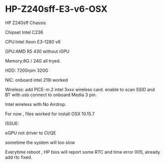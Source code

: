 # HP-Z240sff-E3-v6-OSX
HP Z240sff Chassis 

Chipset Intel C236

CPU:Intel Xeon E3-1280 v6

GPU:AMD R5 430   without iGPU

Memory:8G / 24G all tryed. 

HDD: 7200rpm 320G

NIC: onboard intel 219i worked

Wireless: add PICE-m.2 intel 3xxx wireless card. enable to scan SSID and BT with usb connect to onboard Media 3 pin.

Intel wireless with No Airdrop.


For now , files worked for install OSX 10.15.7

ISSUE:

eGPU not driver to CI/QE

sometime the system will too slow

Everytime reboot , HP bios will report some RTC and time error 005,  already add rtc fixed.

